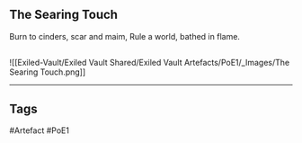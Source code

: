 ## The Searing Touch
Burn to cinders, scar and maim,
Rule a world, bathed in flame.
##
![[Exiled-Vault/Exiled Vault Shared/Exiled Vault Artefacts/PoE1/_Images/The Searing Touch.png]]

---
## Tags
#Artefact
#PoE1